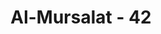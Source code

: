---
title: "Al-Mursalat - 42"
no: 42
arabic_no: ٤٢
ayah: وَّفَوَاكِهَ مِمَّا يَشْتَهُوْنَۗ
translation: "dan buah-buahan yang mereka sukai. "
tafsir: "Dalam ayat ini, Allah menerangkan bahwa di dalam surga terdapat anak sungai, berbagai jenis buah-buahan yang cita rasanya manis dan lezat, boleh dipetik dan dimakan kapan saja dikehendaki tanpa ada yang mengganggu. Bagi yang memakannya tidak perlu takut dan khawatir akan menimbulkan penyakit kalau terlalu banyak memakannya."
---